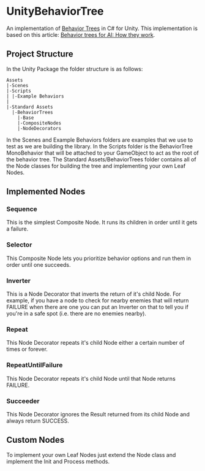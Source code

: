 UnityBehaviorTree
=================

An implementation of [Behavior Trees](http://en.wikipedia.org/wiki/Behavior_Trees) in C# for Unity.  This implementation is based on this article: [Behavior trees for AI: How they work](http://outforafight.wordpress.com/2014/07/15/behaviour-behavior-trees-for-ai-dudes-part-1/).

Project Structure
-----------------
In the Unity Package the folder structure is as follows:

    Assets
    |-Scenes
    |-Scripts
    | |-Example Behaviors
    |
    |-Standard Assets
      |-BehaviorTrees
        |-Base
        |-CompositeNodes
        |-NodeDecorators

In the Scenes and Example Behaviors folders are examples that we use to test as we are building the library. In the Scripts folder is the BehaviorTree MonoBehavior that will be attached to your GameObject to act as the root of the behavior tree.  The Standard Assets/BehaviorTrees folder contains all of the Node classes for  building the tree and implementing your own Leaf Nodes.

Implemented Nodes
-----------------
### Sequence
This is the simplest Composite Node.  It runs its children in order until it gets a failure.

### Selector
This Composite Node lets you prioritize behavior options and run them in order until one succeeds.

### Inverter
This is a Node Decorator that inverts the return of it's child Node.  For example, if you have a node to check for nearby enemies that will return FAILURE when there are one you can put an Inverter on that to tell you if you're in a safe spot (i.e. there are no enemies nearby).

### Repeat
This Node Decorator repeats it's child Node either a certain number of times or forever.

### RepeatUntilFailure
This Node Decorator repeats it's child Node until that Node returns FAILURE.

### Succeeder
This Node Decorator ignores the Result returned from its child Node and always return SUCCESS.

Custom Nodes
------------
To implement your own Leaf Nodes just extend the Node class and implement the Init and Process methods.
